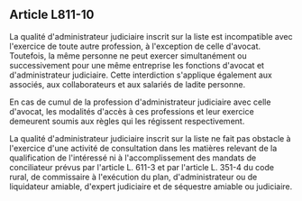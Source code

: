 Article L811-10
----
La qualité d'administrateur judiciaire inscrit sur la liste est incompatible
avec l'exercice de toute autre profession, à l'exception de celle d'avocat.
Toutefois, la même personne ne peut exercer simultanément ou successivement pour
une même entreprise les fonctions d'avocat et d'administrateur judiciaire. Cette
interdiction s'applique également aux associés, aux collaborateurs et aux
salariés de ladite personne.

En cas de cumul de la profession d'administrateur judiciaire avec celle
d'avocat, les modalités d'accès à ces professions et leur exercice demeurent
soumis aux règles qui les régissent respectivement.

La qualité d'administrateur judiciaire inscrit sur la liste ne fait pas obstacle
à l'exercice d'une activité de consultation dans les matières relevant de la
qualification de l'intéressé ni à l'accomplissement des mandats de conciliateur
prévus par l'article L. 611-3 et par l'article L. 351-4 du code rural, de
commissaire à l'exécution du plan, d'administrateur ou de liquidateur amiable,
d'expert judiciaire et de séquestre amiable ou judiciaire.
